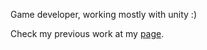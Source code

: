 Game developer, working mostly with unity :)

Check my previous work at my [page](http://marconimadruga.com).